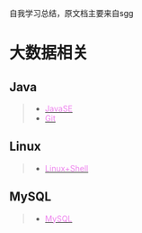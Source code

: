 自我学习总结，原文档主要来自sgg

# 大数据相关

## Java

> * [<font color="violet">JavaSE</font>](./Java/Java.md)
> * [<font color="violet">Git</font>](./Git/Git.md)

## Linux

> * [<font color="violet">Linux+Shell</font>](./Linux+Shell/Linux+Shell.md)

## MySQL

> * [<font color="violet">MySQL</font>](./MySQL/MySQL.md)